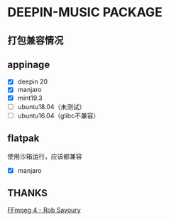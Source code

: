 # DEEPIN-MUSIC PACKAGE

## 打包兼容情况

appinage
---
- [x] deepin 20
- [x] manjaro
- [x] mint19.3
- [ ] ubuntu18.04（未测试）
- [ ] ubuntu16.04（glibc不兼容）

flatpak
---
使用沙箱运行，应该都兼容
- [x] manjaro

## THANKS

[FFmpeg 4 - Rob Savoury](https://launchpad.net/~savoury1/+archive/ubuntu/ffmpeg4)